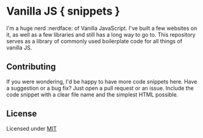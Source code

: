 # Vanilla JS { snippets }

I'm a huge nerd :nerdface: of Vanilla JavaScript. I've built a few websites on it, as well as a few libraries and still has a long way to go to. This repository serves as a library of commonly used boilerplate code for all things of vanilla JS.

## Contributing

If you were wondering, I'd be happy to have more code snippets here. Have a suggestion or a bug fix? Just open a pull request or an issue. Include the code snippet with a clear file name and the simplest HTML possible.

## License

Licensed under [MIT](LICENSE)